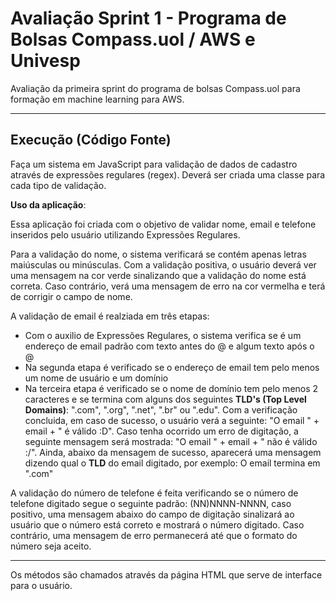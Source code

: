 # Avaliação Sprint 1 - Programa de Bolsas Compass.uol / AWS e Univesp

Avaliação da primeira sprint do programa de bolsas Compass.uol para formação em machine learning para AWS.

***

## Execução (Código Fonte)

Faça um sistema em JavaScript para validação de dados de cadastro através de expressões regulares (regex). Deverá ser criada uma classe para cada tipo de validação.

**Uso da aplicação**:

Essa aplicação foi criada com o objetivo de validar nome, email e telefone inseridos pelo usuário utilizando Expressões Regulares.

Para a validação do nome, o sistema verificará se contém apenas letras maiúsculas ou minúsculas. Com a validação positiva, o usuário deverá ver uma mensagem na cor verde sinalizando que a validação do nome está correta. Caso contrário, verá uma mensagem de erro na cor vermelha e terá de corrigir o campo de nome.

A validação de email é realziada em três etapas:
- Com o auxilio de Expressões Regulares, o sistema verifica se é um endereço de email padrão com texto antes do @ e algum texto após o @
- Na segunda etapa é verificado se o endereço de email tem pelo menos um nome de usuário e um domínio
- Na terceira etapa é verificado se o nome de domínio tem pelo menos 2 caracteres e se termina com alguns dos seguintes **TLD's (Top Level Domains)**: ".com", ".org", ".net", ".br" ou ".edu".
Com a verificação concluida, em caso de sucesso, o usuário verá a seguinte: "O email " + email + " é válido :D".
Caso tenha ocorrido um erro de digitação, a seguinte mensagem será mostrada: "O email " + email + " não é válido :/".
Ainda, abaixo da mensagem de sucesso, aparecerá uma mensagem dizendo qual o **TLD** do email digitado, por exemplo: O email termina em ".com" 


A validação do número de telefone é feita verificando se o número de telefone digitado segue o seguinte padrão: (NN)NNNN-NNNN, caso positivo, uma mensagem abaixo do campo de digitação sinalizará ao usuário que o número está correto e mostrará o número digitado. Caso contrário, uma mensagem de erro permanecerá até que o formato do número seja aceito.
***

Os métodos são chamados através da página HTML que serve de interface para o usuário.